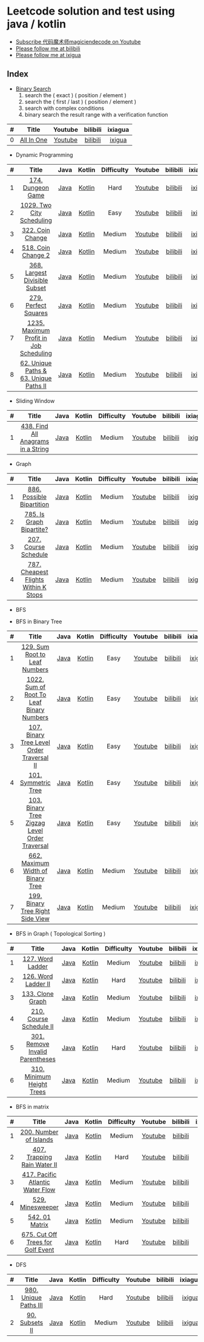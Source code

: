 # Leetcode solution and test using java / kotlin
- [Subscribe 代码魔术师magiciendecode on Youtube](https://www.youtube.com/channel/UCERe5JqcmPtyo3dzX94by1g?sub_confirmation=1)
- [Please follow me at bilibili](https://space.bilibili.com/520811931)
- [Please follow me at ixigua](https://www.ixigua.com/home/105169725727/) 

## Index

- [Binary Search](https://github.com/MagicienDeCode/LeetCode_Solution/blob/master/src/BinarySearch.md)
    1. search the ( exact ) ( position / element )
    2. search the ( first / last ) ( position / element )
    3. search with complex conditions
    4. binary search the result range with a verification function
  
| # | Title | Youtube | bilibili | ixiagua |
|:---:|:---:|:---:|:---:|:---:|
|0|[All In One](https://github.com/MagicienDeCode/LeetCode_Solution/blob/master/src/BS_ALL_IN_ONE.pdf)|[Youtube](https://www.youtube.com/watch?v=vs4jGMu5djk)|[bilibili](https://www.bilibili.com/video/BV1Va4y1e7Yf/)|[ixigua](https://www.ixigua.com/i6844933379972923908/)|

- Dynamic Programming

| # | Title | Java | Kotlin | Difficulty | Youtube | bilibili | ixiagua |
|:---:|:---:|:---:|:---:|:---:|:---:|:---:|:---:|
|1|[174. Dungeon Game](https://leetcode.com/problems/dungeon-game/)|[Java](https://github.com/MagicienDeCode/LeetCode_Solution/blob/master/src/main/java/dynamic_programming/MedianofTwoSortedArrays4.java)|[Kotlin](https://github.com/MagicienDeCode/LeetCode_Solution/blob/master/src/main/kotlin/dynamic_programming/MedianofTwoSortedArraysKotlin4.kt)|Hard|[Youtube](https://www.youtube.com/watch?v=clHzHh0ZqM4)|[bilibili](https://www.bilibili.com/video/BV1sg4y1B7zg/)|[ixigua](https://www.ixigua.com/i6827171039122817547/)|
|2|[1029. Two City Scheduling](https://leetcode.com/problems/two-city-scheduling/)|[Java](https://github.com/MagicienDeCode/LeetCode_Solution/blob/master/src/main/java/dynamic_programming/TwoCityScheduling1029.java)|[Kotlin](https://github.com/MagicienDeCode/LeetCode_Solution/blob/master/src/main/kotlin/dynamic_programming/TwoCitySchedulingKotlin1029.kt)|Easy|[Youtube](https://www.youtube.com/watch?v=ft6bV1sAmTo)|[bilibili](https://www.bilibili.com/video/BV1yV411r7wM/)|[ixigua](https://www.ixigua.com/i6834133761668416013/)|
|3|[322. Coin Change](https://leetcode.com/problems/coin-change/)|[Java](https://github.com/MagicienDeCode/LeetCode_Solution/blob/master/src/main/java/dynamic_programming/CoinChange322.java)|[Kotlin](https://github.com/MagicienDeCode/LeetCode_Solution/blob/master/src/main/kotlin/dynamic_programming/CoinChangeKotlin322.kt)|Medium|[Youtube](https://www.youtube.com/watch?v=e1omSFakK7o)|[bilibili](https://www.bilibili.com/video/BV1Wt4y1y7Jn/)|[ixigua](https://www.ixigua.com/i6835596557446808075/)|
|4|[518. Coin Change 2](https://leetcode.com/problems/coin-change-2/)|[Java](https://github.com/MagicienDeCode/LeetCode_Solution/blob/master/src/main/java/dynamic_programming/CoinChange2518.java)|[Kotlin](https://github.com/MagicienDeCode/LeetCode_Solution/blob/master/src/main/kotlin/dynamic_programming/CoinChange2Kotlin518.kt)|Medium|[Youtube](https://www.youtube.com/watch?v=e1omSFakK7o)|[bilibili](https://www.bilibili.com/video/BV1Wt4y1y7Jn/)|[ixigua](https://www.ixigua.com/i6835596557446808075/)|
|5|[368. Largest Divisible Subset](https://leetcode.com/problems/largest-divisible-subset/)|[Java](https://github.com/MagicienDeCode/LeetCode_Solution/blob/master/src/main/java/dynamic_programming/LargestDivisibleSubset368.java)|[Kotlin](https://github.com/MagicienDeCode/LeetCode_Solution/blob/master/src/main/kotlin/dynamic_programming/LargestDivisibleSubsetKotlin368.kt)|Medium|[Youtube](https://www.youtube.com/watch?v=jkX2G669IyI)|[bilibili](https://www.bilibili.com/video/BV1MV411k7BQ/)|[ixigua](https://www.ixigua.com/i6837862679437115911/)|
|6|[279. Perfect Squares](https://leetcode.com/problems/perfect-squares/)|[Java](https://github.com/MagicienDeCode/LeetCode_Solution/blob/master/src/main/java/dynamic_programming/PerfectSquares279.java)|[Kotlin](https://github.com/MagicienDeCode/LeetCode_Solution/blob/master/src/main/kotlin/dynamic_programming/PerfectSquaresKotlin279.kt)|Medium|[Youtube](https://www.youtube.com/watch?v=0iNMHPXkl7A)|[bilibili](https://www.bilibili.com/video/BV1SK4y147CX/)|[ixigua](https://www.ixigua.com/i6843091738060390919/)|
|7|[1235. Maximum Profit in Job Scheduling](https://leetcode.com/problems/maximum-profit-in-job-scheduling/)|[Java](https://github.com/MagicienDeCode/LeetCode_Solution/blob/master/src/main/java/dynamic_programming/MaximumProfitinJobScheduling1235.java)|[Kotlin](https://github.com/MagicienDeCode/LeetCode_Solution/blob/master/src/main/kotlin/dynamic_programming/MaximumProfitinJobSchedulingKotlin1235.kt)|Medium|[Youtube](https://www.youtube.com/watch?v=Ksm598TBRDc)|[bilibili](https://www.bilibili.com/video/BV1yt4y197rr/)|[ixigua](https://www.ixigua.com/i6843433397293941260/)|
|8|[62. Unique Paths & 63. Unique Paths II](https://leetcode.com/problems/unique-paths-ii/)|[Java](https://github.com/MagicienDeCode/LeetCode_Solution/blob/master/src/main/java/dynamic_programming/UniquePathsII63.java)|[Kotlin](https://github.com/MagicienDeCode/LeetCode_Solution/blob/master/src/main/kotlin/dynamic_programming/UniquePathsIIKotlin63.kt)|Medium|[Youtube](https://www.youtube.com/watch?v=yrTSoMBZFDo)|[bilibili](https://www.bilibili.com/video/BV1g54y1z7rJ/)|[ixigua](https://www.ixigua.com/i6843806657034584589/)|

- Sliding Window

| # | Title | Java | Kotlin | Difficulty | Youtube | bilibili | ixiagua |
|:---:|:---:|:---:|:---:|:---:|:---:|:---:|:---:|
|1|[438. Find All Anagrams in a String](https://leetcode.com/problems/find-all-anagrams-in-a-string/)|[Java](https://github.com/MagicienDeCode/LeetCode_Solution/blob/master/src/main/java/sliding_window/FindAllAnagramsinaString438.java)|[Kotlin](https://github.com/MagicienDeCode/LeetCode_Solution/blob/master/src/main/kotlin/sliding_window/FindAllAnagramsinaStringKotlin438.kt)|Medium|[Youtube](https://www.youtube.com/watch?v=Z3UJspzNQtU)|[bilibili](https://www.bilibili.com/video/BV16g4y1B7fe/)|[ixigua](https://www.ixigua.com/i6827840527480652300/)|


- Graph

| # | Title | Java | Kotlin | Difficulty | Youtube | bilibili | ixiagua |
|:---:|:---:|:---:|:---:|:---:|:---:|:---:|:---:|
|1|[886. Possible Bipartition](https://leetcode.com/problems/possible-bipartition/)|[Java](https://github.com/MagicienDeCode/LeetCode_Solution/blob/master/src/main/java/graph/PossibleBipartition886.java)|[Kotlin](https://github.com/MagicienDeCode/LeetCode_Solution/blob/master/src/main/kotlin/graph/PossibleBipartitionKotlin886.kt)|Medium|[Youtube](https://www.youtube.com/watch?v=Py_I87kkbtA)|[bilibili](https://www.bilibili.com/video/BV1RK411H78J/)|[ixigua](https://www.ixigua.com/i6831651418248577550/)|
|2|[785. Is Graph Bipartite?](https://leetcode.com/problems/is-graph-bipartite/)|[Java](https://github.com/MagicienDeCode/LeetCode_Solution/blob/master/src/main/java/graph/IsGraphBipartite785.java)|[Kotlin](https://github.com/MagicienDeCode/LeetCode_Solution/blob/master/src/main/kotlin/graph/IsGraphBipartiteKotlin785.kt)|Medium|[Youtube](https://www.youtube.com/watch?v=Py_I87kkbtA)|[bilibili](https://www.bilibili.com/video/BV1RK411H78J/)|[ixigua](https://www.ixigua.com/i6831651418248577550/)|
|3|[207. Course Schedule](https://leetcode.com/problems/course-schedule/)|[Java](https://github.com/MagicienDeCode/LeetCode_Solution/blob/master/src/main/java/graph/CourseSchedule207.java)|[Kotlin](https://github.com/MagicienDeCode/LeetCode_Solution/blob/master/src/main/kotlin/graph/CourseScheduleKotlin207.kt)|Medium|[Youtube](https://www.youtube.com/watch?v=wDzNGXe86rw)|[bilibili](https://www.bilibili.com/video/BV15K4y1t7oa/)|[ixigua](https://www.ixigua.com/i6832304426896589315/)|
|4|[787. Cheapest Flights Within K Stops](https://leetcode.com/problems/cheapest-flights-within-k-stops/)|[Java](https://github.com/MagicienDeCode/LeetCode_Solution/blob/master/src/main/java/graph/CheapestFlightsWithinKStops787.java)|[Kotlin](https://github.com/MagicienDeCode/LeetCode_Solution/blob/master/src/main/kotlin/graph/CheapestFlightsWithinKStopsKotlin787.kt)|Medium|[Youtube](https://www.youtube.com/watch?v=VAl5YDmBSAE)|[bilibili](https://www.bilibili.com/video/BV1KT4y1J7Gm/)|[ixigua](https://www.ixigua.com/i6838257663445303819/)|


- BFS

- BFS in Binary Tree

| # | Title | Java | Kotlin | Difficulty | Youtube | bilibili | ixiagua |
|:---:|:---:|:---:|:---:|:---:|:---:|:---:|:---:|
|1|[129. Sum Root to Leaf Numbers](https://leetcode.com/problems/sum-root-to-leaf-numbers/)|[Java](https://github.com/MagicienDeCode/LeetCode_Solution/blob/master/src/main/java/breadth_first_search/SumRoottoLeafNumbers129.java)|[Kotlin](https://github.com/MagicienDeCode/LeetCode_Solution/blob/master/src/main/kotlin/breadth_first_search/SumRoottoLeafNumbersKotlin129.kt)|Easy|[Youtube](https://www.youtube.com/watch?v=aQkiYEJRAA4)|[bilibili](https://www.bilibili.com/video/BV1qT4y177zb/)|[ixigua](https://www.ixigua.com/i6842691293357801995/)| 
|2|[1022. Sum of Root To Leaf Binary Numbers](https://leetcode.com/problems/sum-of-root-to-leaf-binary-numbers/)|[Java](https://github.com/MagicienDeCode/LeetCode_Solution/blob/master/src/main/java/breadth_first_search/SumofRootToLeafBinaryNumbers1022.java)|[Kotlin](https://github.com/MagicienDeCode/LeetCode_Solution/blob/master/src/main/kotlin/breadth_first_search/SumofRootToLeafBinaryNumbersKotlin1022.kt)|Easy|[Youtube](https://www.youtube.com/watch?v=aQkiYEJRAA4)|[bilibili](https://www.bilibili.com/video/BV1qT4y177zb/)|[ixigua](https://www.ixigua.com/i6842691293357801995/)|
|3|[107. Binary Tree Level Order Traversal II](https://leetcode.com/problems/binary-tree-level-order-traversal-ii/)|[Java](https://github.com/MagicienDeCode/LeetCode_Solution/blob/master/src/main/java/breadth_first_search/BinaryTreeLevelOrderTraversalII107.java)|[Kotlin](https://github.com/MagicienDeCode/LeetCode_Solution/blob/master/src/main/kotlin/breadth_first_search/BinaryTreeLevelOrderTraversalIIKotlin107.kt)|Easy|[Youtube](https://www.youtube.com/watch?v=eI3Wb-J-PoY)|[bilibili](https://www.bilibili.com/video/BV1Rp4y1U7Vt/)|[ixigua](https://www.ixigua.com/i6845681356052103694/)|
|4|[101. Symmetric Tree](https://leetcode.com/problems/symmetric-tree/)|[Java](https://github.com/MagicienDeCode/LeetCode_Solution/blob/master/src/main/java/breadth_first_search/SymmetricTree101.java)|[Kotlin](https://github.com/MagicienDeCode/LeetCode_Solution/blob/master/src/main/kotlin/breadth_first_search/SymmetricTreeKotlin101.kt)|Easy|[Youtube](https://www.youtube.com/watch?v=BnlH1gjkpZg)|[bilibili](https://www.bilibili.com/video/BV1MV411r7mb/)|[ixigua](https://www.ixigua.com/i6846057729698562564/)|
|5|[103. Binary Tree Zigzag Level Order Traversal](https://leetcode.com/problems/binary-tree-zigzag-level-order-traversal/)|[Java](https://github.com/MagicienDeCode/LeetCode_Solution/blob/master/src/main/java/breadth_first_search/BinaryTreeZigzagLevelOrderTraversal103.java)|[Kotlin](https://github.com/MagicienDeCode/LeetCode_Solution/blob/master/src/main/kotlin/breadth_first_search/BinaryTreeZigzagLevelOrderTraversalKotlin103.kt)|Easy|[Youtube](https://www.youtube.com/watch?v=SM8pbz4PQ5E)|[bilibili](https://www.bilibili.com/video/BV1g54y1q7w1/)|[ixigua](https://www.ixigua.com/i6846391749389222404/)|
|6|[662. Maximum Width of Binary Tree](https://leetcode.com/problems/maximum-width-of-binary-tree/)|[Java](https://github.com/MagicienDeCode/LeetCode_Solution/blob/master/src/main/java/breadth_first_search/MaximumWidthofBinaryTree662.java)|[Kotlin](https://github.com/MagicienDeCode/LeetCode_Solution/blob/master/src/main/kotlin/breadth_first_search/MaximumWidthofBinaryTreeKotlin662.kt)|Medium|[Youtube](https://www.youtube.com/watch?v=08AY3Jf1i-s)|[bilibili](https://www.bilibili.com/video/BV1pD4y1S787/)|[ixigua](https://www.ixigua.com/i6847500261217272334/)|
|7|[199. Binary Tree Right Side View](https://leetcode.com/problems/binary-tree-right-side-view/)|[Java](https://github.com/MagicienDeCode/LeetCode_Solution/blob/master/src/main/java/breadth_first_search/BinaryTreeRightSideView199.java)|[Kotlin](https://github.com/MagicienDeCode/LeetCode_Solution/blob/master/src/main/kotlin/breadth_first_search/BinaryTreeRightSideViewKotlin199.kt)|Medium|[Youtube](https://www.youtube.com/watch?v=bUg3jZ2Fi1s)|[bilibili](https://www.bilibili.com/video/BV19K4y1s7gx/)|[ixigua](https://www.ixigua.com/i6847500261217272334/)|

- BFS in Graph ( Topological Sorting )

| # | Title | Java | Kotlin | Difficulty | Youtube | bilibili | ixiagua |
|:---:|:---:|:---:|:---:|:---:|:---:|:---:|:---:|
|1|[127. Word Ladder](https://leetcode.com/problems/word-ladder/)|[Java](https://github.com/MagicienDeCode/LeetCode_Solution/blob/master/src/main/java/breadth_first_search/WordLadder127.java)|[Kotlin](https://github.com/MagicienDeCode/LeetCode_Solution/blob/master/src/main/kotlin/breadth_first_search/WordLadderKotlin127.kt)|Medium|[Youtube](https://www.youtube.com/watch?v=_gh54lc6oCs)|[bilibili](https://www.bilibili.com/video/BV1jA411e7My/)|[ixigua](https://www.ixigua.com/i6846832808556495368/)|
|2|[126. Word Ladder II](https://leetcode.com/problems/word-ladder-ii/)|[Java](https://github.com/MagicienDeCode/LeetCode_Solution/blob/master/src/main/java/breadth_first_search/WordLadderII126.java)|[Kotlin](https://github.com/MagicienDeCode/LeetCode_Solution/blob/master/src/main/kotlin/breadth_first_search/WordLadderIIKotlin126.kt)|Hard|[Youtube](https://www.youtube.com/watch?v=1_dBljOgpEY)|[bilibili](https://www.bilibili.com/video/BV1HV41167JG/)|[ixigua](https://www.ixigua.com/i6847152853744615944/)|
|3|[133. Clone Graph](https://leetcode.com/problems/clone-graph/)|[Java](https://github.com/MagicienDeCode/LeetCode_Solution/blob/master/src/main/java/breadth_first_search/CloneGraph133.java)|[Kotlin](https://github.com/MagicienDeCode/LeetCode_Solution/blob/master/src/main/kotlin/breadth_first_search/CloneGraphKotlin133.kt)|Medium|[Youtube](https://www.youtube.com/watch?v=s7ZdjW0OIjE)|[bilibili](https://www.bilibili.com/video/BV1Tv411z7Fk/)|[ixigua](https://www.ixigua.com/i6847414695230603788/)|
|4|[210. Course Schedule II](https://leetcode.com/problems/course-schedule-ii/)|[Java](https://github.com/MagicienDeCode/LeetCode_Solution/blob/master/src/main/java/breadth_first_search/CourseScheduleII210.java)|[Kotlin](https://github.com/MagicienDeCode/LeetCode_Solution/blob/master/src/main/kotlin/breadth_first_search/CourseScheduleIIKotlin210.kt)|Medium|[Youtube](https://www.youtube.com/watch?v=AXTpK8AKkPE)|[bilibili](https://www.bilibili.com/video/BV1HV41167Wb/)|[ixigua](https://www.ixigua.com/i6848996333391446532/)|
|5|[301. Remove Invalid Parentheses](https://leetcode.com/problems/remove-invalid-parentheses/)|[Java](https://github.com/MagicienDeCode/LeetCode_Solution/blob/master/src/main/java/breadth_first_search/RemoveInvalidParentheses301.java)|[Kotlin](https://github.com/MagicienDeCode/LeetCode_Solution/blob/master/src/main/kotlin/breadth_first_search/RemoveInvalidParenthesesKotlin301.kt)|Hard|[Youtube](https://www.youtube.com/watch?v=EjTbtk6oBgM)|[bilibili](https://www.bilibili.com/video/BV1Xa4y1h7ec/)|[ixigua](https://www.ixigua.com/i6849297889592607243/)|
|6|[310. Minimum Height Trees](https://leetcode.com/problems/minimum-height-trees/)|[Java](https://github.com/MagicienDeCode/LeetCode_Solution/blob/master/src/main/java/breadth_first_search/MinimumHeightTrees310.java)|[Kotlin](https://github.com/MagicienDeCode/LeetCode_Solution/blob/master/src/main/kotlin/breadth_first_search/MinimumHeightTreesKotlin310.kt)|Medium|[Youtube](https://www.youtube.com/watch?v=KrDPlV9Dq_E)|[bilibili](https://www.bilibili.com/video/BV1Rk4y1q7uD/)|[ixigua](https://www.ixigua.com/i6849833683386368524/)|

- BFS in matrix

| # | Title | Java | Kotlin | Difficulty | Youtube | bilibili | ixiagua |
|:---:|:---:|:---:|:---:|:---:|:---:|:---:|:---:|
|1|[200. Number of Islands](https://leetcode.com/problems/number-of-islands/)|[Java](https://github.com/MagicienDeCode/LeetCode_Solution/blob/master/src/main/java/breadth_first_search/NumberofIslands200.java)|[Kotlin](https://github.com/MagicienDeCode/LeetCode_Solution/blob/master/src/main/kotlin/breadth_first_search/NumberofIslandsKotlin200.kt)|Medium|[Youtube](https://www.youtube.com/watch?v=V9LFehasEzE)|[bilibili](https://www.bilibili.com/video/BV1zt4y1Q7Nj/)|[ixigua](https://www.ixigua.com/i6848559984913941006/)|
|2|[407. Trapping Rain Water II](https://leetcode.com/problems/trapping-rain-water-ii/)|[Java](https://github.com/MagicienDeCode/LeetCode_Solution/blob/master/src/main/java/breadth_first_search/TrappingRainWaterII407.java)|[Kotlin](https://github.com/MagicienDeCode/LeetCode_Solution/blob/master/src/main/kotlin/breadth_first_search/TrappingRainWaterIIKotlin407.kt)|Hard|[Youtube](https://www.youtube.com/watch?v=lfdLQNNsPBI)|[bilibili](https://www.bilibili.com/video/BV18h411o7hp/)|[ixigua](https://www.ixigua.com/i6850174288016704003/)|
|3|[417. Pacific Atlantic Water Flow](https://leetcode.com/problems/pacific-atlantic-water-flow/)|[Java](https://github.com/MagicienDeCode/LeetCode_Solution/blob/master/src/main/java/breadth_first_search/PacificAtlanticWaterFlow417.java)|[Kotlin](https://github.com/MagicienDeCode/LeetCode_Solution/blob/master/src/main/kotlin/breadth_first_search/PacificAtlanticWaterFlowKotlin417.kt)|Medium|[Youtube](https://www.youtube.com/watch?v=Dv4t3kjR5Pg)|[bilibili](https://www.bilibili.com/video/BV1Vv411q7cB/)|[ixigua](https://www.ixigua.com/i6850541818719764996/)|
|4|[529. Minesweeper](https://leetcode.com/problems/minesweeper/)|[Java](https://github.com/MagicienDeCode/LeetCode_Solution/blob/master/src/main/java/breadth_first_search/Minesweeper529.java)|[Kotlin](https://github.com/MagicienDeCode/LeetCode_Solution/blob/master/src/main/kotlin/breadth_first_search/MinesweeperKotlin529.kt)|Medium|[Youtube](https://www.youtube.com/watch?v=p9dVexj5ByI)|[bilibili](https://www.bilibili.com/video/BV1jv411q7Gy/)|[ixigua](https://www.ixigua.com/i6851143010068283917/)|
|5|[542. 01 Matrix](https://leetcode.com/problems/01-matrix/)|[Java](https://github.com/MagicienDeCode/LeetCode_Solution/blob/master/src/main/java/breadth_first_search/Matrix01542.java)|[Kotlin](https://github.com/MagicienDeCode/LeetCode_Solution/blob/master/src/main/kotlin/breadth_first_search/Matrix01Kotlin542.kt)|Medium|[Youtube](https://www.youtube.com/watch?v=Hk8yLBmtpaA)|[bilibili](https://www.bilibili.com/video/BV1HD4y1D7ct/)|[ixigua](https://www.ixigua.com/i6851597879988093443/)|
|6|[675. Cut Off Trees for Golf Event](https://leetcode.com/problems/cut-off-trees-for-golf-event/)|[Java](https://github.com/MagicienDeCode/LeetCode_Solution/blob/master/src/main/java/breadth_first_search/CutOffTreesforGolfEvent675.java)|[Kotlin](https://github.com/MagicienDeCode/LeetCode_Solution/blob/master/src/main/kotlin/breadth_first_search/CutOffTreesforGolfEventKotlin675.kt)|Hard|[Youtube](https://www.youtube.com/watch?v=6vJEq2F9Dik)|[bilibili](https://www.bilibili.com/video/BV1tK4y1x7MS/)|[ixigua](https://www.ixigua.com/i6851942282623451651/)|


- DFS

| # | Title | Java | Kotlin | Difficulty | Youtube | bilibili | ixiagua |
|:---:|:---:|:---:|:---:|:---:|:---:|:---:|:---:|
|1|[980. Unique Paths III](https://leetcode.com/problems/unique-paths-iii/)|[Java](https://github.com/MagicienDeCode/LeetCode_Solution/blob/master/src/main/java/depth_first_search/UniquePathsIII980.java)|[Kotlin](https://github.com/MagicienDeCode/LeetCode_Solution/blob/master/src/main/kotlin/depth_first_search/UniquePathsIIIKotlin980.kt)|Hard|[Youtube](https://www.youtube.com/watch?v=yrTSoMBZFDo)|[bilibili](https://www.bilibili.com/video/BV1g54y1z7rJ/)|[ixigua](https://www.ixigua.com/i6843806657034584589/)|
|2|[90. Subsets II](https://leetcode.com/problems/subsets-ii/)|[Java](https://github.com/MagicienDeCode/LeetCode_Solution/blob/master/src/main/java/depth_first_search/SubsetsII90.java)|[Kotlin](https://github.com/MagicienDeCode/LeetCode_Solution/blob/master/src/main/kotlin/depth_first_search/SubsetsIIKotlin90.kt)|Medium|[Youtube](https://www.youtube.com/watch?v=pfHIwC9gzCs)|[bilibili](https://www.bilibili.com/video/BV1Ez4y1D7oP/)|[ixigua](https://www.ixigua.com/i6848235017122873869/)|
